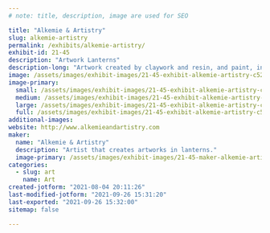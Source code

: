 ```yaml
---
# note: title, description, image are used for SEO

title: "Alkemie & Artistry"
slug: alkemie-artistry
permalink: /exhibits/alkemie-artistry/
exhibit-id: 21-45
description: "Artwork Lanterns"
description-long: "Artwork created by claywork and resin, and paint, inside of a lantern and lit with led lights."
image: /assets/images/exhibit-images/21-45-exhibit-alkemie-artistry-c526d3d8-5bee-40f6-91ae-383ccf85ad89-large.jpeg
image-primary: 
  small: /assets/images/exhibit-images/21-45-exhibit-alkemie-artistry-c526d3d8-5bee-40f6-91ae-383ccf85ad89-small.jpeg
  medium: /assets/images/exhibit-images/21-45-exhibit-alkemie-artistry-c526d3d8-5bee-40f6-91ae-383ccf85ad89-medium.jpeg
  large: /assets/images/exhibit-images/21-45-exhibit-alkemie-artistry-c526d3d8-5bee-40f6-91ae-383ccf85ad89-large.jpeg
  full: /assets/images/exhibit-images/21-45-exhibit-alkemie-artistry-c526d3d8-5bee-40f6-91ae-383ccf85ad89-full.jpeg
additional-images: 
website: http://www.alkemieandartistry.com
maker: 
  name: "Alkemie & Artistry"
  description: "Artist that creates artworks in lanterns."
  image-primary: /assets/images/exhibit-images/21-45-maker-alkemie-artistry-f91236df-aad8-45a6-b41a-698cfe70f617-medium.jpeg
categories: 
  - slug: art
    name: Art
created-jotform: "2021-08-04 20:11:26"
last-modified-jotform: "2021-09-26 15:31:20"
last-exported: "2021-09-26 15:32:00"
sitemap: false

---
```

